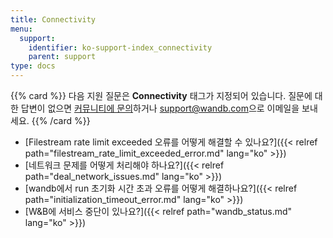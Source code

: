 ```yaml
---
title: Connectivity
menu:
  support:
    identifier: ko-support-index_connectivity
    parent: support
type: docs
---
```


{{% card %}}
다음 지원 질문은 <b>Connectivity</b> 태그가 지정되어 있습니다. 질문에 대한 답변이 없으면 [커뮤니티에 문의](https://community.wandb.ai/)하거나 [support@wandb.com](mailto:support@wandb.com)으로 이메일을 보내세요.
{{% /card %}}

- [Filestream rate limit exceeded 오류를 어떻게 해결할 수 있나요?]({{< relref path="filestream_rate_limit_exceeded_error.md" lang="ko" >}})
- [네트워크 문제를 어떻게 처리해야 하나요?]({{< relref path="deal_network_issues.md" lang="ko" >}})
- [wandb에서 run 초기화 시간 초과 오류를 어떻게 해결하나요?]({{< relref path="initialization_timeout_error.md" lang="ko" >}})
- [W&B에 서비스 중단이 있나요?]({{< relref path="wandb_status.md" lang="ko" >}})
